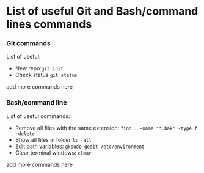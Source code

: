 # List of useful Git and Bash/command lines commands

### Git commands

List of useful:

- New repo:`git init`
- Check status `git status`

add more commands here

### Bash/command line

List of useful commands:

- Remove all files with the same extension: `find . -name "*.bak" -type f -delete`
- Show all files in folder `ls -all`
- Edit path variables: `gksudo gedit /etc/environment`
- Clear terminal windows: `clear`

add more commands here
